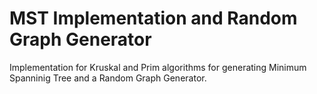 # MST Implementation and Random Graph Generator
Implementation for Kruskal and Prim algorithms for generating Minimum Spanninig Tree and a Random Graph Generator.
